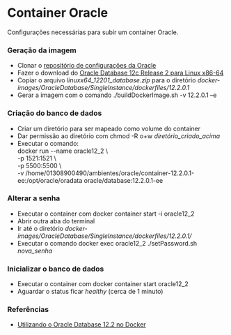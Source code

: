 # Container Oracle
Configurações necessárias para subir um container Oracle.
  
### Geração da imagem
- Clonar o [repositório de configurações da Oracle](https://github.com/oracle/docker-images)  
- Fazer o download do [Oracle Database 12c Release 2 para Linux x86-64](http://www.oracle.com/technetwork/database/enterprise-edition/downloads/index.html)  
- Copiar o arquivo *linuxx64_12201_database.zip* para o diretório *docker-images/OracleDatabase/SingleInstance/dockerfiles/12.2.0.1*  
- Gerar a imagem com o comando ./buildDockerImage.sh -v 12.2.0.1 –e  
  
### Criação do banco de dados
- Criar um diretório para ser mapeado como volume do container  
- Dar permissão ao diretório com chmod -R o+w *diretório_criado_acima*  
- Executar o comando:  
docker run --name oracle12_2 \  
-p 1521:1521 \  
-p 5500:5500 \  
-v /home/01308900490/ambientes/oracle/container-12.2.0.1-ee:/opt/oracle/oradata oracle/database:12.2.0.1-ee  

### Alterar a senha
- Executar o container com docker container start -i oracle12_2  
- Abrir outra aba do terminal  
- Ir até o diretório *docker-images/OracleDatabase/SingleInstance/dockerfiles/12.2.0.1/*  
- Executar o comando docker exec oracle12_2 ./setPassword.sh *nova_senha*  
  
### Inicializar o banco de dados
- Executar o container com docker container start oracle12_2  
- Aguardar o status ficar *healthy* (cerca de 1 minuto)  

### Referências
 - [Utilizando o Oracle Database 12.2 no Docker](https://www.oracle.com/technetwork/pt/articles/database-performance/oracle-db12-2-no-docker-4427706-ptb.html)
